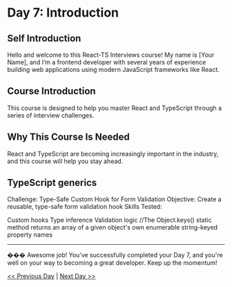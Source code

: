 # Day 7: Introduction

## Self Introduction

Hello and welcome to this React-TS Interviews course! My name is [Your Name], and I’m a frontend developer with several years of experience building web applications using modern JavaScript frameworks like React.

## Course Introduction

This course is designed to help you master React and TypeScript through a series of interview challenges.

## Why This Course Is Needed

React and TypeScript are becoming increasingly important in the industry, and this course will help you stay ahead.

## TypeScript generics
Challenge: Type-Safe Custom Hook for Form Validation
Objective: Create a reusable, type-safe form validation hook
Skills Tested:


Custom hooks
Type inference
Validation logic
//The Object.keys() static method returns an array of a given object's own enumerable string-keyed property names

---


��� Awesome job! You’ve successfully completed your Day 7, and you're well on your way to becoming a great developer. Keep up the momentum!

[<< Previous Day](./../Day6_Introduction/Day6.md) | [Next Day >>](./../Day8_Introduction/Day8.md)
